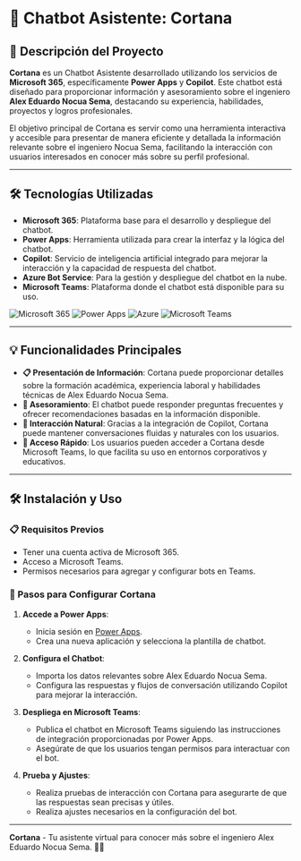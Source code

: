 # 🚀 Chatbot Asistente: Cortana

## 📝 Descripción del Proyecto

**Cortana** es un Chatbot Asistente desarrollado utilizando los servicios de **Microsoft 365**, específicamente **Power Apps** y **Copilot**. Este chatbot está diseñado para proporcionar información y asesoramiento sobre el ingeniero **Alex Eduardo Nocua Sema**, destacando su experiencia, habilidades, proyectos y logros profesionales.

El objetivo principal de Cortana es servir como una herramienta interactiva y accesible para presentar de manera eficiente y detallada la información relevante sobre el ingeniero Nocua Sema, facilitando la interacción con usuarios interesados en conocer más sobre su perfil profesional.

---

## 🛠️ Tecnologías Utilizadas

- **Microsoft 365**: Plataforma base para el desarrollo y despliegue del chatbot.
- **Power Apps**: Herramienta utilizada para crear la interfaz y la lógica del chatbot.
- **Copilot**: Servicio de inteligencia artificial integrado para mejorar la interacción y la capacidad de respuesta del chatbot.
- **Azure Bot Service**: Para la gestión y despliegue del chatbot en la nube.
- **Microsoft Teams**: Plataforma donde el chatbot está disponible para su uso.

![Microsoft 365](https://img.shields.io/badge/Microsoft_365-00A4EF?style=for-the-badge&logo=microsoft&logoColor=white)
![Power Apps](https://img.shields.io/badge/Power_Apps-742774?style=for-the-badge&logo=powerapps&logoColor=white)
![Azure](https://img.shields.io/badge/Azure_Bot_Service-0089D6?style=for-the-badge&logo=microsoft-azure&logoColor=white)
![Microsoft Teams](https://img.shields.io/badge/Microsoft_Teams-6264A7?style=for-the-badge&logo=microsoft-teams&logoColor=white)

---

## 💡 Funcionalidades Principales

- **📋 Presentación de Información**: Cortana puede proporcionar detalles sobre la formación académica, experiencia laboral y habilidades técnicas de Alex Eduardo Nocua Sema.
- **🤖 Asesoramiento**: El chatbot puede responder preguntas frecuentes y ofrecer recomendaciones basadas en la información disponible.
- **💬 Interacción Natural**: Gracias a la integración de Copilot, Cortana puede mantener conversaciones fluidas y naturales con los usuarios.
- **🚀 Acceso Rápido**: Los usuarios pueden acceder a Cortana desde Microsoft Teams, lo que facilita su uso en entornos corporativos y educativos.

---

## 🛠️ Instalación y Uso

### 📋 Requisitos Previos

- Tener una cuenta activa de Microsoft 365.
- Acceso a Microsoft Teams.
- Permisos necesarios para agregar y configurar bots en Teams.

### 🚀 Pasos para Configurar Cortana

1. **Accede a Power Apps**:
   - Inicia sesión en [Power Apps](https://powerapps.microsoft.com/).
   - Crea una nueva aplicación y selecciona la plantilla de chatbot.

2. **Configura el Chatbot**:
   - Importa los datos relevantes sobre Alex Eduardo Nocua Sema.
   - Configura las respuestas y flujos de conversación utilizando Copilot para mejorar la interacción.

3. **Despliega en Microsoft Teams**:
   - Publica el chatbot en Microsoft Teams siguiendo las instrucciones de integración proporcionadas por Power Apps.
   - Asegúrate de que los usuarios tengan permisos para interactuar con el bot.

4. **Prueba y Ajustes**:
   - Realiza pruebas de interacción con Cortana para asegurarte de que las respuestas sean precisas y útiles.
   - Realiza ajustes necesarios en la configuración del bot.

---

**Cortana** - Tu asistente virtual para conocer más sobre el ingeniero Alex Eduardo Nocua Sema. 🤖✨